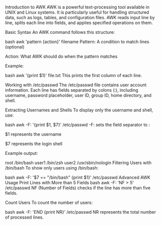 Introduction to AWK
AWK is a powerful text-processing tool available in UNIX and Linux systems. It is particularly useful for handling structured data, such as logs, tables, and configuration files. AWK reads input line by line, splits each line into fields, and applies specified operations on them.

Basic Syntax
An AWK command follows this structure:

bash
awk 'pattern {action}' filename
Pattern: A condition to match lines (optional)

Action: What AWK should do when the pattern matches

Example:

bash
awk '{print $1}' file.txt
This prints the first column of each line.

Working with /etc/passwd
The /etc/passwd file contains user account information. Each line has fields separated by colons (:), including username, password placeholder, user ID, group ID, home directory, and shell.

Extracting Usernames and Shells
To display only the username and shell, use:

bash
awk -F: '{print $1, $7}' /etc/passwd
-F: sets the field separator to :

$1 represents the username

$7 represents the login shell

Example output:

root /bin/bash
user1 /bin/zsh
user2 /usr/sbin/nologin
Filtering Users with /bin/bash
To show only users using /bin/bash:

bash
awk -F: '$7 == "/bin/bash" {print $1}' /etc/passwd
Advanced AWK Usage
Print Lines with More than 5 Fields
bash
awk -F: 'NF > 5' /etc/passwd
NF (Number of Fields) checks if the line has more than five fields.

Count Users
To count the number of users:

bash
awk -F: 'END {print NR}' /etc/passwd
NR represents the total number of processed lines.
